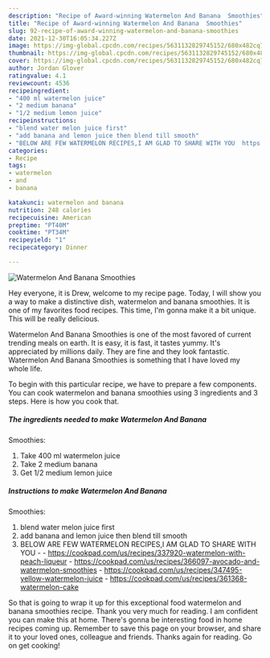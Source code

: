 ```yaml
---
description: "Recipe of Award-winning Watermelon And Banana  Smoothies"
title: "Recipe of Award-winning Watermelon And Banana  Smoothies"
slug: 92-recipe-of-award-winning-watermelon-and-banana-smoothies
date: 2021-12-30T16:05:34.227Z
image: https://img-global.cpcdn.com/recipes/5631132829745152/680x482cq70/watermelon-and-banana-smoothies-recipe-main-photo.jpg
thumbnail: https://img-global.cpcdn.com/recipes/5631132829745152/680x482cq70/watermelon-and-banana-smoothies-recipe-main-photo.jpg
cover: https://img-global.cpcdn.com/recipes/5631132829745152/680x482cq70/watermelon-and-banana-smoothies-recipe-main-photo.jpg
author: Jordan Glover
ratingvalue: 4.1
reviewcount: 4536
recipeingredient:
- "400 ml watermelon juice"
- "2 medium banana"
- "1/2 medium lemon juice"
recipeinstructions:
- "blend water melon juice first"
- "add banana and lemon juice then blend till smooth"
- "BELOW ARE FEW WATERMELON RECIPES,I AM GLAD TO SHARE WITH YOU  https://cookpad.com/us/recipes/337920-watermelon-with-peach-liqueur https://cookpad.com/us/recipes/366097-avocado-and-watermelon-smoothies https://cookpad.com/us/recipes/347495-yellow-watermelon-juice https://cookpad.com/us/recipes/361368-watermelon-cake"
categories:
- Recipe
tags:
- watermelon
- and
- banana

katakunci: watermelon and banana 
nutrition: 248 calories
recipecuisine: American
preptime: "PT40M"
cooktime: "PT34M"
recipeyield: "1"
recipecategory: Dinner

---
```



![Watermelon And Banana 
Smoothies](https://img-global.cpcdn.com/recipes/5631132829745152/680x482cq70/watermelon-and-banana-smoothies-recipe-main-photo.jpg)

Hey everyone, it is Drew, welcome to my recipe page. Today, I will show you a way to make a distinctive dish, watermelon and banana 
smoothies. It is one of my favorites food recipes. This time, I'm gonna make it a bit unique. This will be really delicious.

Watermelon And Banana 
Smoothies is one of the most favored of current trending meals on earth. It is easy, it is fast, it tastes yummy. It's appreciated by millions daily. They are fine and they look fantastic. Watermelon And Banana 
Smoothies is something that I have loved my whole life.




To begin with this particular recipe, we have to prepare a few components. You can cook watermelon and banana 
smoothies using 3 ingredients and 3 steps. Here is how you cook that.

<!--inarticleads1-->

##### The ingredients needed to make Watermelon And Banana 
Smoothies:

1. Take 400 ml watermelon juice
1. Take 2 medium banana
1. Get 1/2 medium lemon juice




<!--inarticleads2-->

##### Instructions to make Watermelon And Banana 
Smoothies:

1. blend water melon juice first
1. add banana and lemon juice then blend till smooth
1. BELOW ARE FEW WATERMELON RECIPES,I AM GLAD TO SHARE WITH YOU -  - https://cookpad.com/us/recipes/337920-watermelon-with-peach-liqueur - https://cookpad.com/us/recipes/366097-avocado-and-watermelon-smoothies - https://cookpad.com/us/recipes/347495-yellow-watermelon-juice - https://cookpad.com/us/recipes/361368-watermelon-cake




So that is going to wrap it up for this exceptional food watermelon and banana 
smoothies recipe. Thank you very much for reading. I am confident you can make this at home. There's gonna be interesting food in home recipes coming up. Remember to save this page on your browser, and share it to your loved ones, colleague and friends. Thanks again for reading. Go on get cooking!
